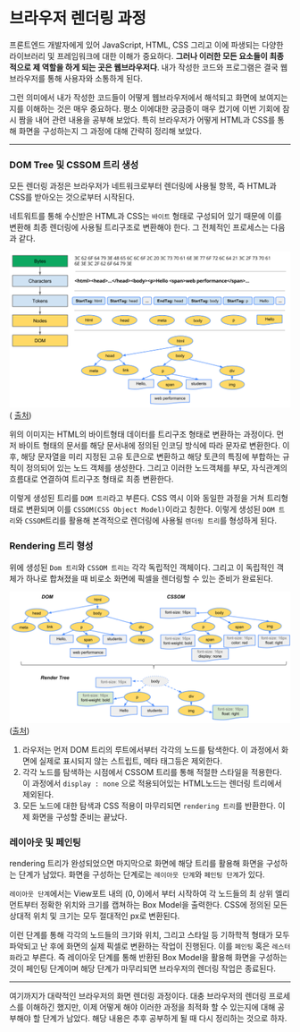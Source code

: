 # 브라우저 렌더링 과정

프론트엔드 개발자에게 있어 JavaScript, HTML, CSS 그리고 이에 파생되는 다양한 라이브러리 및 프레임워크에 대한 이해가 중요하다. **그러나 이러한 모든 요소들이 최종적으로 제 역할을 하게 되는 곳은 웹브라우저다**. 내가 작성한 코드와 프로그램은 결국 웹브라우저를 통해 사용자와 소통하게 된다.

그런 의미에서 내가 작성한 코드들이 어떻게 웹브라우저에서 해석되고 화면에 보여지는지를 이해하는 것은 매우 중요하다. 평소 이에대한 궁금증이 매우 컸기에 이번 기회에 잠시 짬을 내어 관련 내용을 공부해 보았다. 특히 브라우저가 어떻게 HTML과 CSS를 통해 화면을 구성하는지 그 과정에 대해 간략히 정리해 보았다.

---

### DOM Tree 및 CSSOM 트리 생성

모든 렌더링 과정은 브라우저가 네트워크로부터 렌더링에 사용될 항목, 즉 HTML과 CSS를 받아오는 것으로부터 시작된다. 

네트워트를 통해 수신받은 HTML과 CSS는 `바이트` 형태로 구성되어 있기 때문에 이를 변환해 최종 렌더링에 사용될 트리구조로 변환해야 한다. 그 전체적인 프로세스는 다음과 같다.

![full-process-rendering](/img/full-process-rendering.png)( [출처](https://developers.google.com/web/fundamentals/performance/critical-rendering-path/constructing-the-object-model?hl=ko))

위의 이미지는 HTML의 바이트형태 데이터를 트리구조 형태로 변환하는 과정이다. 먼저 바이트 형태의 문서를 해당 문서내에 정의된 인코딩 방식에 따라 문자로 변환한다. 이후, 해당 문자열을 미리 지정된 고유 토큰으로 변환하고 해당 토큰의 특징에 부합하는 규칙이 정의되어 있는 노드 객체를 생성한다. 그리고 이러한 노드객체를 부모, 자식관계의 흐름대로 연결하여 트리구조 형태로 최종 변환한다. 

 이렇게 생성된 트리를 `DOM 트리`라고 부른다. CSS 역시 이와 동일한 과정을 거쳐 트리형태로 변환되며 이를 `CSSOM(CSS Object Model)`이라고 칭한다. 이렇게 생성된 `DOM 트리`와 `CSSOM`트리를 활용해 본격적으로 렌더링에 사용될 `렌더링 트리`를 형성하게 된다. 


 ### Rendering 트리 형성

 위에 생성된 `Dom 트리`와 `CSSOM 트리는` 각각 독립적인 객체이다. 그리고 이 독립적인 객체가 하나로 합쳐졌을 때 비로소 화면에 픽셀을 렌더링할 수 있는 준비가 완료된다.  

![rendering-tree](/img/render-tree-construction.png)([출처](https://developers.google.com/web/fundamentals/performance/critical-rendering-path/render-tree-construction?hl=ko)) 


1. 라우저는 먼저 DOM 트리의 루트에서부터 각각의 노드를 탐색한다. 이 과정에서 화면에 실제로 표시되지 않는 스트립트, 메타 태그등은 제외한다.
2. 각각 노드를 탐색하는 시점에서 CSSOM 트리를 통해 적절한 스타일을 적용한다. 이 과정에서 `display : none` 으로 적용되어있는 HTML노드는 렌더링 트리에서 제외된다. 
3. 모든 노드에 대한 탐색과 CSS 적용이 마무리되면 `rendering 트리`를 반환한다. 이제 화면을 구성할 준비는 끝났다.


### 레이아웃 및 페인팅

rendering 트리가 완성되었으면 마지막으로 화면에 해당 트리를 활용해 화면을 구성하는 단계가 남았다. 화면을 구성하는 단계로는 `레이아웃 단계`와 `페인팅 단계`가 있다.

`레이아웃 단계`에서는 View포트 내의 (0, 0)에서 부터 시작하여 각 노드들의 최 상위 엘리먼트부터 정확한 위치와 크기를 캡쳐하는 Box Model을 출력한다. CSS에 정의된 모든 상대적 위치 및 크기는 모두 절대적인 px로 변환된다. 

이런 단계를 통해 각각의 노드들의 크기와 위치, 그리고 스타일 등 기하학적 형태가 모두 파악되고 난 후에 화면의 실제 픽셀로 변환하는 작업이 진행된다. 이를 `페인팅` 혹은 `레스터화`라고 부른다. 즉 레이아웃 단계를 통해 반환된 Box Model을 활용해 화면을 구성하는 것이 페인팅 단계이며 해당 단계가 마무리되면 브라우저의 렌더링 작업은 종료된다.

--- 

여기까지가 대략적인 브라우저의 화면 렌더링 과정이다. 대충 브라우저의 렌더링 프로세스를 이해하긴 했지만, 이제 어떻게 해야 이러한 과정을 최적화 할 수 있는지에 대해 공부해야 할 단계가 남았다. 해당 내용은 추후 공부하게 될 때 다시 정리하는 것으로 하자. 
